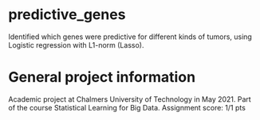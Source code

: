 # predictive_genes
Identified which genes were predictive for different kinds of tumors, using Logistic regression with L1-norm (Lasso).

# General project information
Academic project at Chalmers University of Technology in May 2021. 
Part of the course Statistical Learning for Big Data. 
Assignment score: 1/1 pts
